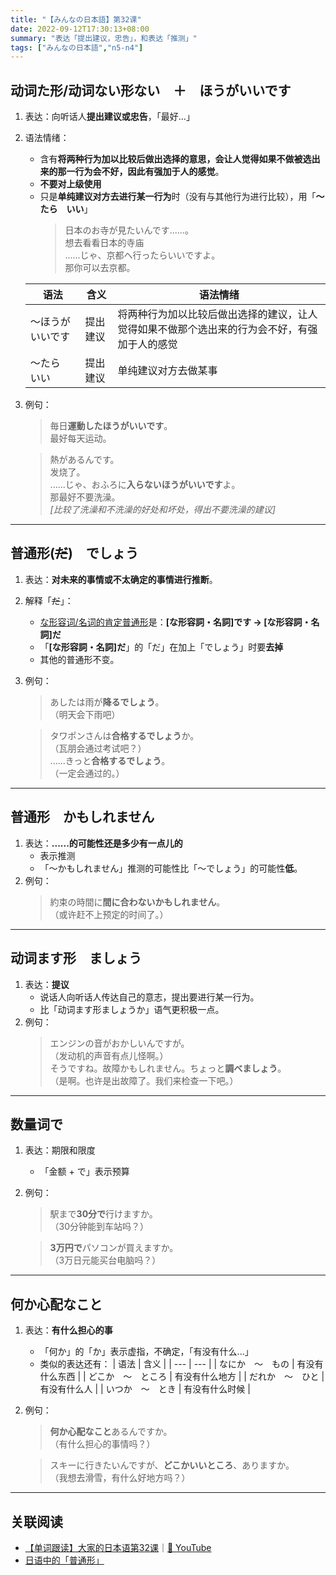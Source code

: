 ```yaml
---
title: "【みんなの日本語】第32课"
date: 2022-09-12T17:30:13+08:00
summary: "表达「提出建议，忠告」，和表达「推测」"
tags: ["みんなの日本語","n5-n4"]
---
```


## 动词た形/动词ない形ない　＋　ほうがいいです
1. 表达：向听话人**提出建议或忠告**，「最好...」
2. 语法情绪：
	- 含有**将两种行为加以比较后做出选择的意思，会让人觉得如果不做被选出来的那一行为会不好，因此有强加于人的感觉**。
	- **不要对上级使用**
	- 只是**单纯建议对方去进行某一行为**时（没有与其他行为进行比较），用「**〜たら　いい**」
        > 日本のお寺が見たいんです......。  
        想去看看日本的寺庙  
        ......じゃ、京都へ行ったらいいですよ。  
        那你可以去京都。
	 
	| 语法 | 含义 | 语法情绪 |
	| --- | --- | --- |
	| 〜ほうがいいです | 提出建议 | 将两种行为加以比较后做出选择的建议，让人觉得如果不做那个选出来的行为会不好，有强加于人的感觉 |
	| 〜たら　いい | 提出建议 | 单纯建议对方去做某事 |

3. 例句：
    > 毎日**運動したほうがいいです**。  
      最好每天运动。

    > 熱があるんです。  
      发烧了。  
      ......じゃ、おふろに**入らないほうがいいです**よ。  
      那最好不要洗澡。  
      *[比较了洗澡和不洗澡的好处和坏处，得出不要洗澡的建议]*

---
## 普通形(~~だ~~)　でしょう
1. 表达：**对未来的事情或不太确定的事情进行推断**。
2. 解释「~~だ~~」：
    - [な形容词/名词的肯定普通形](/jp/ordinary-form#な形容词和名词的普通形)是：**[な形容詞・名詞]です → [な形容詞・名詞]だ**
    - 「**[な形容詞・名詞]だ**」的「だ」在加上「でしょう」时要**去掉**
    - 其他的普通形不变。
3. 例句：
    > あしたは雨が**降るでしょう**。  
     （明天会下雨吧）

    > タワポンさんは**合格するでしょう**か。  
     （瓦朋会通过考试吧？）  
      ......きっと**合格するでしょう**。  
     （一定会通过的。）

---
## 普通形　かもしれません
1. 表达：**......的可能性还是多少有一点儿的**
    - 表示推测
    - 「～かもしれません」推测的可能性比「～でしょう」的可能性**低**。
2. 例句：
    > 約束の時間に**間に合わないかもしれません**。  
     （或许赶不上预定的时间了。）

---
## 动词ます形　ましょう

1. 表达：**提议**
    - 说话人向听话人传达自己的意志，提出要进行某一行为。
    - 比「动词ます形ましょうか」语气更积极一点。
2. 例句：
    > エンジンの音がおかしいんですが。  
     （发动机的声音有点儿怪啊。）   
      そうですね。故障かもしれません。ちょっと**調べましょう**。  
     （是啊。也许是出故障了。我们来检查一下吧。）
    
---
## 数量词で
1. 表达：期限和限度
    - 「金额 + で」表示预算
2. 例句：
    > 駅まで**30分で**行けますか。  
     （30分钟能到车站吗？）
    
    > **3万円で**パソコンが買えますか。  
     （3万日元能买台电脑吗？）

---
## 何か心配なこと
1. 表达：**有什么担心的事**
    - 「何か」的「か」表示虚指，不确定，「有没有什么...」
    - 类似的表达还有：
        | 语法 | 含义 |
        | --- | --- |
        | なにか　〜　もの | 有没有什么东西 |
        | どこか　〜　ところ | 有没有什么地方 |
        | だれか　〜　ひと | 有没有什么人 |
        | いつか　〜　とき | 有没有什么时候 |
2. 例句：
    > **何か心配なこと**あるんですか。  
     （有什么担心的事情吗？）

    > スキーに行きたいんですが、**どこかいいところ**、ありますか。  
     （我想去滑雪，有什么好地方吗？）

---
## 关联阅读
- [【单词跟读】大家的日本语第32课](https://www.bilibili.com/video/BV1G34y1e7RA?p=32)｜[🔗 YouTube](https://youtu.be/paL-ICMzlAo)
- [日语中的「普通形」](/jp/ordinary-form)
